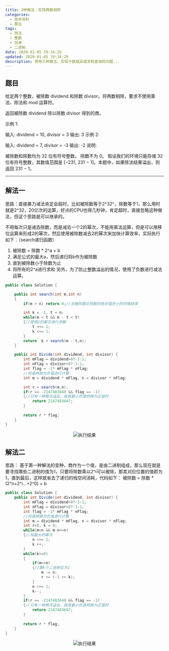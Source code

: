```yaml
---
title: 2种解法：实现两数相除
categories:
  - 技术资料
  - 算法
tags:
  - 除法
  - 整数
  - 加减
  - 二进制
date: 2020-01-05 19:34:29
updated: 2020-01-05 19:34:29
description: 使用三种算法，实现子数组异或求和查询的问题...
---
```


## 题目
给定两个整数，被除数 dividend 和除数 divisor。将两数相除，要求不使用乘法、除法和 mod 运算符。

返回被除数 dividend 除以除数 divisor 得到的商。

示例 1:

输入: dividend = 10, divisor = 3
输出: 3
示例 2:

输入: dividend = 7, divisor = -3
输出: -2
说明:

被除数和除数均为 32 位有符号整数。
除数不为 0。
假设我们的环境只能存储 32 位有符号整数，其数值范围是 [−231,  231 − 1]。本题中，如果除法结果溢出，则返回 231 − 1。

***

## 解法一
思路：直接暴力减法肯定会超时，比如被除数等于2^32^，除数等于1，那么用时就是2^32，20亿次的运算，好点的CPU也得几秒钟，肯定超时，直接忽略这种做法，但这个思路是可以继承的。

不用每次只是减去除数，而是减去一个2的幂次，不能用乘法运算，但是可以用移位运算来形成2的幂次，然后使用被除数减去2的幂次来加快计算效率，实际执行如下：（search递归函数）
1. 被除数 = 除数 * 2^a + b
2. 满足公式的最大a，然后递归将b作为被除数
3. 直到被除数小于除数为止
4. 将所有的2^a进行求和
另外，为了防止整数溢出的情况，使用了负数进行减法运算。
```csharp
public class Solution {

    public int search(int m,int n)
    {
        if(m > n) return 0;//当被除数比除数的绝对值还小的时候结束

        int k = -1, t = n;
        while(m < t && m - t < t)
        {//使用2的幂次进行求解
            t <<= 1;
            k <<= 1;
        }
        return  k + search(m - t,n);
    }

    public int Divide(int dividend, int divisor) {
        int mFlag = dividend>0?-1:1;
        int nFlag = divisor>0?-1:1;
        int flag = -1* mFlag * nFlag; 
        //将值转换为负值进行计算
        int m = dividend * mFlag, n = divisor * nFlag;

        int r = search(m,n);
        if(r == -2147483648 && flag == -1)
        {//只有一种情况溢出，就是最小负值转换为正值时
            return 2147483647;
        }
        
        return r * flag;        
    }
}
```
<center><img src="/img/tech/20200108214026952.png" title="执行结果"/></center>

## 解法二
思路：
基于第一种解法的变种，商作为一个值，是由二进制组成，那么现在就是要寻找哪些二进制的值为1，只要将除数乘以2^i可以被除，那其对应位置的值即为1，直到最后，这样就省去了递归的栈空间消耗，代码如下：
被除数 = 除数 * (2^n+2^i...+2^0) + b

```csharp
public class Solution {
    public int Divide(int dividend, int divisor) {
        int mFlag = dividend>0?-1:1;
        int nFlag = divisor>0?-1:1;
        int flag = -1* mFlag * nFlag; 
        //将值转换为负值进行计算        
        int m = dividend * mFlag, n = divisor * nFlag;
        int r=0, k = 0;
        while(m<n && m-n<=n)
        {//找最大的幂次
            n <<= 1;
            k ++;
        }
        while(k>=0)
        {
            if(m<=n)
            {//第k个二进制位为1
                m -= n;
                r += (-1 << k);
            }
            n >>= 1;
            k--;
        }
        if(r == -2147483648 && flag == -1)
        {//只有一种情况溢出，就是最小负值转换为正值时
            return 2147483647;
        }
        
        return r * flag;        
    }
}
```
<center><img src="/img/tech/20200108223910174.png" title="执行结果"/></center>